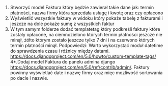 1. Stworzyć model Faktura który będzie zawierał takie dane jak: termin płatności, nazwa firmy która sprzedała usługę i kwotę oraz czy opłacono
2. Wyświetlić wszystkie faktury w widoku który pokaże tabelę z fakturami i jeszcze na dole pokaże sumę z wszystkich faktur
3. W tym samym folderze dodać templatetag który podkreśli faktury które zostały opłacone, na ciemnozielono których termin płatności jeszcze nie minął, żółto którym zostało jeszcze tylko 7 dni i na czerwono których termin płatności minął. Podpowiedzi: Warto wykorzystać moduł datetime do sprawdzenia czasu i różnicy między datami. https://docs.djangoproject.com/en/5.0/howto/custom-template-tags/
4*.Dodaj model Faktura do panelu admina django https://docs.djangoproject.com/en/5.0/ref/contrib/admin/. Faktury powinny wyświetlać date i nazwę firmy oraz mięc mozliwość sortowania po dacie i nazwie.